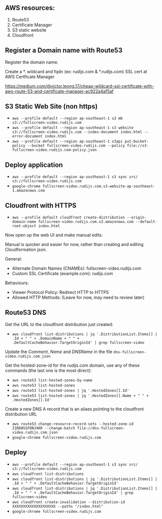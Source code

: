 ## AWS resources:
1. Route53
2. Certificate Manager
3. S3 static website
4. Cloudfront


## Register a Domain name with Route53
Register the domain name.

Create a *. wildcard and fqdn (ex: rudijs.com & *.rudijs.com) SSL cert at AWS Certficate Manager

https://medium.com/@victor.leong.17/cheap-wildcard-ssl-certificate-with-aws-route-53-and-certificate-manager-ac922a4af5af

## S3 Static Web Site (non https)
- `aws --profile default --region ap-southeast-1 s3 mb s3://fullscreen-video.rudijs.com`
- `aws --profile default --region ap-southeast-1 s3 website s3://fullscreen-video.rudijs.com --index-document index.html --error-document index.html`
- `aws --profile default --region ap-southeast-1 s3api put-bucket-policy --bucket fullscreen-video.rudijs.com --policy file://s3-fullscreen-video.rudijs.com-policy.json`

## Deploy application
- `aws --profile default --region ap-southeast-1 s3 sync src/ s3://fullscreen-video.rudijs.com`
- `google-chrome fullscreen-video.rudijs.com.s3-website-ap-southeast-1.amazonaws.com`

## Cloudfront with HTTPS
- `aws --profile default cloudfront create-distribution --origin-domain-name fullscreen-video.rudijs.com.s3.amazonaws.com --default-root-object index.html`

Now open up the web UI and make manual edits.

Manual is quicker and easier for now, rather than creating and editing Cloudformation json.

General:
- Alternate Domain Names (CNAMEs): fullscreen-video.rudijs.com
- Custom SSL Certificate (example.com): rudijs.com

Behaviours:
- Viewer Protocol Policy: Redirect HTTP to HTTPS
- Allowed HTTP Methods: (Leave for now, may need to review later)

## Route53 DNS
Get the URL to the cloudfront distribution just created:

- `aws cloudfront list-distributions | jq '.DistributionList.Items[] | .Id + " " + .DomainName + " " + .DefaultCacheBehavior.TargetOriginId' | grep fullscreen-video`

Update the *Comment*, *Name* and *DNSName* in the file `dns-fullscreen-video.rudijs.com.json`

Get the hosted-zone-id for the *rudijs.com* domain, use any of these commands (the last one is the most direct):

- `aws route53 list-hosted-zones-by-name`
- `aws route53 list-hosted-zones`
- `aws route53 list-hosted-zones | jq '.HostedZones[].Id'`
- `aws route53 list-hosted-zones | jq '.HostedZones[].Name + " " + .HostedZones[].Id'`

Create a new DNS A record that is an aliaes pointing to the cloudfront distribution URL

- `aws route53 change-resource-record-sets --hosted-zone-id Z1RD0SSFONJ4KR --change-batch file://dns-fullscreen-video.rudijs.com.json`
- `google-chrome fullscreen-video.rudijs.com`

## Deploy
- `aws --profile default --region ap-southeast-1 s3 sync src/ s3://fullscreen-video.rudijs.com`
- `aws cloudfront list-distributions`
- `aws cloudfront list-distributions | jq '.DistributionList.Items[] | .Id + " " + .DefaultCacheBehavior.TargetOriginId'`
- `aws cloudfront list-distributions | jq '.DistributionList.Items[] | .Id + " " + .DefaultCacheBehavior.TargetOriginId' | grep fullscreen-video`
- `aws cloudfront create-invalidation --distribution-id XXXXXXXXXXXXXXXXXXXX --paths "/index.html"`
- `google-chrome fullscreen-video.rudijs.com`
